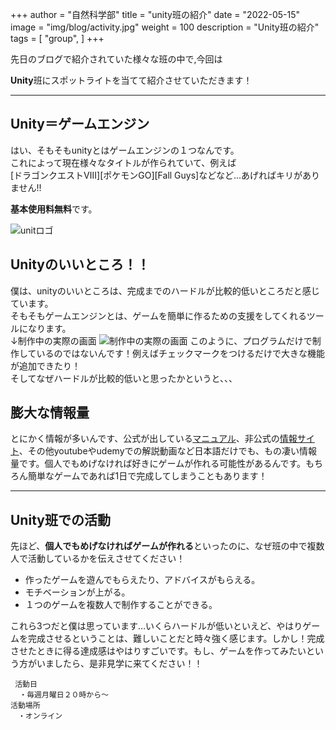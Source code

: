 +++
author = "自然科学部"
title = "unity班の紹介"
date = "2022-05-15"
image = "img/blog/activity.jpg"
weight = 100
description = "Unity班の紹介"
tags = [
    "group",
]
+++

先日のブログで紹介されていた様々な班の中で,今回は

**Unity**班にスポットライトを当てて紹介させていただきます！

---

## Unity＝ゲームエンジン
はい、そもそもunityとはゲームエンジンの１つなんです。  
これによって現在様々なタイトルが作られていて、例えば  
[ドラゴンクエストⅧ][ポケモンGO][Fall Guys]などなど...あげればキリがありません!!  

**基本使用料無料**です。

![unitロゴ](https://upload.wikimedia.org/wikipedia/commons/thumb/c/c4/Unity_2021.svg/799px-Unity_2021.svg.png)


## Unityのいいところ！！
 僕は、unityのいいところは、完成までのハードルが比較的低いところだと感じています。  
  そもそもゲームエンジンとは、ゲームを簡単に作るための支援をしてくれるツールになります。  
  ↓制作中の実際の画面
  ![制作中の実際の画面](/images/blog/Unityintro.png)
  このように、プログラムだけで制作しているのではないんです！例えばチェックマークをつけるだけで大きな機能が追加できたり！  
  そしてなぜハードルが比較的低いと思ったかというと、、、  
  ## 膨大な情報量  
  とにかく情報が多いんです、公式が出している[マニュアル](https://docs.unity3d.com/ja/current/Manual/UnityManual.html)、非公式の[情報サイト](https://dkrevel.com/makegame-beginner/)、その他youtubeやudemyでの解説動画など日本語だけでも、もの凄い情報量です。個人でもめげなければ好きにゲームが作れる可能性があるんです。もちろん簡単なゲームであれば1日で完成してしまうこともあります！

  ---
  ## Unity班での活動  
  先ほど、**個人でもめげなければゲームが作れる**といったのに、なぜ班の中で複数人で活動しているかを伝えさせてください！　　
  - 作ったゲームを遊んでもらえたり、アドバイスがもらえる。
  - モチベーションが上がる。
  - １つのゲームを複数人で制作することができる。  
   
 これら3つだと僕は思っています…いくらハードルが低いといえど、やはりゲームを完成させるということは、難しいことだと時々強く感じます。しかし！完成させたときに得る達成感はやはりすごいです。もし、ゲームを作ってみたいという方がいましたら、是非見学に来てください！！
   
     活動日
      ・毎週月曜日２０時から～
    活動場所
    　・オンライン

  
  





